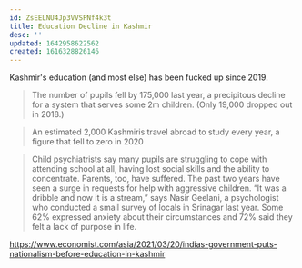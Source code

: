 ```yaml
---
id: ZsEELNU4Jp3VVSPNf4k3t
title: Education Decline in Kashmir
desc: ''
updated: 1642958622562
created: 1616328826146
---
```


Kashmir's education (and most else) has been fucked up since 2019.

>The number of pupils fell by 175,000 last year, a precipitous decline for a system that serves some 2m children. (Only 19,000 dropped out in 2018.)

>An estimated 2,000 Kashmiris travel abroad to study every year, a figure that fell to zero in 2020

>Child psychiatrists say many pupils are struggling to cope with attending school at all, having lost social skills and the ability to concentrate. Parents, too, have suffered. The past two years have seen a surge in requests for help with aggressive children. “It was a dribble and now it is a stream,” says Nasir Geelani, a psychologist who conducted a small survey of locals in Srinagar last year. Some 62% expressed anxiety about their circumstances and 72% said they felt a lack of purpose in life.

https://www.economist.com/asia/2021/03/20/indias-government-puts-nationalism-before-education-in-kashmir
